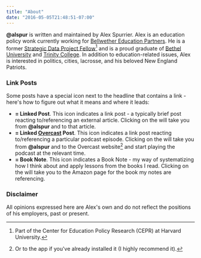 ```yaml
---
title: "About"
date: "2016-05-05T21:48:51-07:00"
---
```


**@alspur** is written and maintained by Alex Spurrier. Alex is an education policy wonk currently working for [Bellwether Education Partners](https://bellwethereducation.org). He is a former [Strategic Data Project Fellow](http://sdp.cepr.harvard.edu)[^1] and is a proud graduate of [Bethel University](http://www.bethel.edu) and [Trinity College](http://www.trincoll.edu). In addition to education-related issues, Alex is interested in  politics, cities, lacrosse, and his beloved New England Patriots. 

### Link Posts

Some posts have a special icon next to the headline that contains a link - here's how to figure out what it means and where it leads:

- <i class="fa fa-link" aria-hidden="true"></i> **= Linked Post**. This icon indicates a link post - a typically brief post reacting to/referencing an external article. Clicking on the <i class="fa fa-link" aria-hidden="true"></i> will take you from **@alspur** and to that article.
- <i class="fa fa-rss" aria-hidden="true"></i> **= Linked [Overcast](http://overcast.fm) Post**. This icon indicates a link post reacting to/referencing a particular podcast episode. Clicking on the <i class="fa fa-rss" aria-hidden="true"></i> will take you from **@alspur** and to the Overcast website[^2] and start playing the podcast at the relevant time.
- <i class="fa fa-book" aria-hidden="true"></i> **= Book Note**. This icon indicates a Book Note - my way of systematizing how I think about and apply lessons from the books I read. Clicking on the <i class="fa fa-book" aria-hidden="true"></i> will take you to the Amazon page for the book my notes are referencing.

### Disclaimer

All opinions expressed here are Alex's own and do not reflect the positions of his employers, past or present. 

[^1]: Part of the Center for Education Policy Research (CEPR) at Harvard University.

[^2]: Or to the app if you've already installed it (I highly recommend it). 